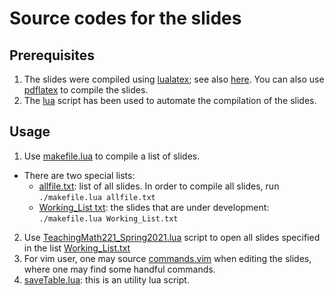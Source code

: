 # Source codes for the slides


## Prerequisites
1. The slides were compiled using [lualatex](https://www.luatex.org/); see also [here](https://ctan.org/pkg/luatex?lang=en). You can also use [pdflatex](https://ctan.org/pkg/pdftex?lang=en) to compile the slides.
2. The [lua](https://www.lua.org/) script has been used to automate the compilation of the slides.

## Usage
1. Use [makefile.lua](./makefile.lua) to compile a list of slides. 
  * There are two special lists:
    *  [allfile.txt](./allfile.txt): list of all slides. In order to compile all
        slides, run
        `./makefile.lua allfile.txt`
    *  [Working_List txt](./Working_List.txt): the slides that are under development:
        `./makefile.lua Working_List.txt` 
2. Use [TeachingMath221_Spring2021.lua](./TeachingMath221_Spring2021.lua) script to open all slides specified in the list [Working_List.txt](./Working_List.txt)
3. For vim user, one may source [commands.vim](./commands.vim) when editing the
   slides, where one may find some handful commands.
4. [saveTable.lua](./saveTable.lua): this is an utility lua script.
